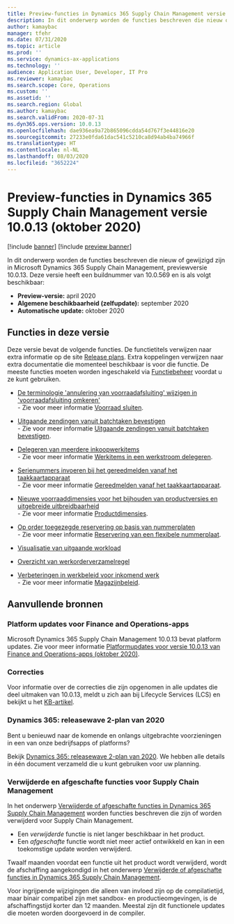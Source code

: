 ```yaml
---
title: Preview-functies in Dynamics 365 Supply Chain Management versie 10.0.13 (oktober 2020)
description: In dit onderwerp worden de functies beschreven die nieuw of gewijzigd zijn in Dynamics 365 Supply Chain Management 10.0.13.
author: kamaybac
manager: tfehr
ms.date: 07/31/2020
ms.topic: article
ms.prod: ''
ms.service: dynamics-ax-applications
ms.technology: ''
audience: Application User, Developer, IT Pro
ms.reviewer: kamaybac
ms.search.scope: Core, Operations
ms.custom: ''
ms.assetid: ''
ms.search.region: Global
ms.author: kamaybac
ms.search.validFrom: 2020-07-31
ms.dyn365.ops.version: 10.0.13
ms.openlocfilehash: dae936ea9a72b865096cdda54d767f3e44816e20
ms.sourcegitcommit: 27233e0fda61dac541c5210ca8d94ab4ba74966f
ms.translationtype: HT
ms.contentlocale: nl-NL
ms.lasthandoff: 08/03/2020
ms.locfileid: "3652224"
---
```

# <a name="preview-features-in-dynamics-365-supply-chain-management-10013-october-2020"></a>Preview-functies in Dynamics 365 Supply Chain Management versie 10.0.13 (oktober 2020)

[!include [banner](../includes/banner.md)]
[!include [preview banner](../includes/preview-banner.md)]

In dit onderwerp worden de functies beschreven die nieuw of gewijzigd zijn in Microsoft Dynamics 365 Supply Chain Management, previewversie 10.0.13. Deze versie heeft een buildnummer van 10.0.569 en is als volgt beschikbaar: 

- **Preview-versie:** april 2020
- **Algemene beschikbaarheid (zelfupdate):** september 2020
- **Automatische update:** oktober 2020

## <a name="features-included-in-this-release"></a>Functies in deze versie

Deze versie bevat de volgende functies. De functietitels verwijzen naar extra informatie op de site [Release plans](https://docs.microsoft.com/dynamics365/release-plans/). Extra koppelingen verwijzen naar extra documentatie die momenteel beschikbaar is voor die functie. De meeste functies moeten worden ingeschakeld via [Functiebeheer](../../fin-ops-core/fin-ops/get-started/feature-management/feature-management-overview.md) voordat u ze kunt gebruiken.

- [De terminologie 'annulering van voorraadafsluiting' wijzigen in 'voorraadafsluiting omkeren'](https://docs.microsoft.com/dynamics365-release-plan/2020wave1/dynamics365-supply-chain-management/change-terminology-inventory-closing-cancellation-inventory-closing-reverse)<br> - Zie voor meer informatie [Voorraad sluiten](../cost-management/inventory-close.md).

- [Uitgaande zendingen vanuit batchtaken bevestigen](https://docs.microsoft.com/dynamics365-release-plan/2020wave2/finance-operations/dynamics365-supply-chain-management/confirm-outbound-shipments-batch-jobs)<br> - Zie voor meer informatie [Uitgaande zendingen vanuit batchtaken bevestigen](../warehousing/confirm-outbound-shipments-from-batch-jobs.md).

- [Delegeren van meerdere inkoopwerkitems](https://docs.microsoft.com/dynamics365-release-plan/2020wave1/dynamics365-supply-chain-management/delegation-multiple-purchasing-work-items)<br> - Zie voor meer informatie [Werkitems in een werkstroom delegeren](../../fin-ops-core/fin-ops/organization-administration/tasks/delegate-work-items-workflow.md).

- [Serienummers invoeren bij het gereedmelden vanaf het taakkaartapparaat](https://docs.microsoft.com/dynamics365-release-plan/2020wave2/finance-operations/dynamics365-supply-chain-management/enter-serial-numbers-while-reporting-as-finished-job-card-device)<br> - Zie voor meer informatie [Gereedmelden vanaf het taakkaartapparaat](../production-control/report-finished-job-device.md).

- [Nieuwe voorraaddimensies voor het bijhouden van productversies en uitgebreide uitbreidbaarheid](https://docs.microsoft.com/dynamics365-release-plan/2020wave2/finance-operations/dynamics365-supply-chain-management/new-inventory-dimensions-product-version-tracking-enhanced-extensibility)<br> - Zie voor meer informatie [Productdimensies](../pim/product-dimensions.md).

- [Op order toegezegde reservering op basis van nummerplaten](https://docs.microsoft.com/dynamics365-release-plan/2020wave2/finance-operations/dynamics365-supply-chain-management/order-committed-reservation-based-license-plates-lp-picking-processing)<br> - Zie voor meer informatie [Reservering van een flexibele nummerplaat](../warehousing/flexible-warehouse-level-dimension-reservation.md#flexible-license-plate-reservation).

- [Visualisatie van uitgaande workload](https://docs.microsoft.com/dynamics365-release-plan/2020wave2/finance-operations/dynamics365-supply-chain-management/warehouse-management--workload-visualization)

- [Overzicht van werkorderverzamelregel](https://docs.microsoft.com/dynamics365-release-plan/2020wave2/finance-operations/dynamics365-supply-chain-management/work-pick-line-overview)

- [Verbeteringen in werkbeleid voor inkomend werk](https://docs.microsoft.com/dynamics365-release-plan/2020wave2/finance-operations/dynamics365-supply-chain-management/work-policy-enhancements-inbound-work)<br> - Zie voor meer informatie [Magazijnbeleid](../warehousing/warehouse-work-policies.md).

## <a name="additional-resources"></a>Aanvullende bronnen

### <a name="platform-updates-for-finance-and-operations-apps"></a>Platform updates voor Finance and Operations-apps

Microsoft Dynamics 365 Supply Chain Management 10.0.13 bevat platform updates. Zie voor meer informatie [Platformupdates voor versie 10.0.13 van Finance and Operations-apps (oktober 2020)](../../fin-ops-core/dev-itpro/get-started/whats-new-platform-update-10-0-13.md).

### <a name="bug-fixes"></a>Correcties

Voor informatie over de correcties die zijn opgenomen in alle updates die deel uitmaken van 10.0.13, meldt u zich aan bij Lifecycle Services (LCS) en bekijkt u het [KB-artikel](https://fix.lcs.dynamics.com/Issue/Details?bugId=476824&dbType=3&qc=18d329e7d9887a622bada690791f5814dbbef22bb6f4eaada3718299f40132fd). 

### <a name="dynamics-365-2020-release-wave-2-plan"></a>Dynamics 365: releasewave 2-plan van 2020

Bent u benieuwd naar de komende en onlangs uitgebrachte voorzieningen in een van onze bedrijfsapps of platforms?

Bekijk [Dynamics 365: releasewave 2-plan van 2020](https://docs.microsoft.com/dynamics365-release-plan/2020wave2/index). We hebben alle details in één document verzameld die u kunt gebruiken voor uw planning.

### <a name="removed-and-deprecated-supply-chain-management-features"></a>Verwijderde en afgeschafte functies voor Supply Chain Management

In het onderwerp [Verwijderde of afgeschafte functies in Dynamics 365 Supply Chain Management](removed-deprecated-features-scm-updates.md) worden functies beschreven die zijn of worden verwijderd voor Supply Chain Management.

- Een *verwijderde* functie is niet langer beschikbaar in het product.
- Een *afgeschafte* functie wordt niet meer actief ontwikkeld en kan in een toekomstige update worden verwijderd.

Twaalf maanden voordat een functie uit het product wordt verwijderd, wordt de afschaffing aangekondigd in het onderwerp [Verwijderde of afgeschafte functies in Dynamics 365 Supply Chain Management](removed-deprecated-features-scm-updates.md).

Voor ingrijpende wijzigingen die alleen van invloed zijn op de compilatietijd, maar binair compatibel zijn met sandbox- en productieomgevingen, is de afschaffingstijd korter dan 12 maanden. Meestal zijn dit functionele updates die moeten worden doorgevoerd in de compiler.
